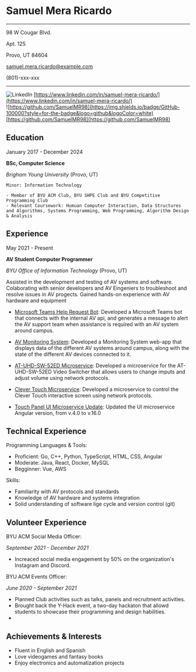 Samuel Mera Ricardo
============

-------------------     ----------------------------
98 W Cougar Blvd.

Apt. 125   

Provo, UT 84604                           


samuel.mera.ricardo@example.com

(801)-xxx-xxx
-------------------     ----------------------------

![LinkedIn](https://img.shields.io/badge/LinkedIn-0077B5?style=for-the-badge&logo=linkedin&logoColor=white) [https://www.linkedin.com/in/samuel-mera-ricardo/](https://www.linkedin.com/in/samuel-mera-ricardo/)
<br>
![https://github.com/SamuelMR98](https://img.shields.io/badge/GitHub-100000?style=for-the-badge&logo=github&logoColor=white) [https://github.com/SamuelMR98](https://github.com/SamuelMR98)

Education
---------

January 2017 - December 2024

**BSc, Computer Science** 

*Brigham Young University* (Provo, UT)

    Minor: Information Technology

    - Member of BYU ACM Club, BYU SHPE Club and BYU Competitive Programming Club
    - Relevant Coursework: Humuan Computer Interaction, Data Structures and Algorithms, Systems Programming, Web Programming, Algorithm Design & Analysis

Experience
----------

May 2021 - Present

**AV Student Computer Programmer**

*BYU Office of Information Technology* (Provo, UT)

Assisted in the development and testing of AV systems and software. Colaborating with senior developers and AV Eingeniers to troubleshoot and resolve issues in AV progects. Gained hands-on experience with AV hardware and equipment

* [Microsoft Teams Help Request Bot](https://github.com/byuoitav/teams-help-request): Developed a Microsoft Teams bot that connects with the internal AV api, and generates a message to alert the AV support team when assistance is required with an AV system around campus.

* [AV Monitoring System](https://github.com/byuoitav/smee): Developed a Monitoring System web-app that displays data of the different AV systems around campus, along with the state of the different AV devices connected to it.

* [AT-UHD-SW-52ED Microservice](https://github.com/byuoitav/atlona/tree/main/AT-UHD-SW-52ED): Developed a microservice for the AT-UHD-SW-52ED Video Switcher that allows users to change imputs and adjust volume using network protocols.

* [Clever Touch Microservice](https://github.com/byuoitav/clevertouch-control): Developed a microservice to control the Clever Touch interactive screen using network protocols.

* [Touch Panel UI Microservice Update](https://github.com/byuoitav/touchpanel-ui-microservice): Updated the UI microservice Angular version, from v.4.0 to v.16.0

Technical Experience
--------------------
Programming Languages & Tools:

- Proficient: Go, C++, Python, TypeScript, HTML, CSS, Angular
- Moderate: Java, React, Docker, MySQL
- Begginner: Vue, AWS

Skills:

- Familiarity with AV protocols and standards
- Knowledge of AV hardware and systems integration
- Solid understanding of software lige cycle and version control (git)

[ref]: https://github.com/githubuser/superlongprojectname

Volunteer Experience
----------------------------------------
BYU ACM Social Media Officer:

*September 2021 - December 2021*

- Increaced social media engagement by 50% on the organization's Instagram and Discord.

BYU ACM Events Officer:

*June 2020 - September 2021*

- Planned Club activities such as talks, panels and recruitment activities.
- Brought back the Y-Hack event, a two-day hackaton that allowd students to showcase their programming and design habilities.
- 

Achievements & Interests
----------------------------------------
- Fluent in English and Spanish
- Love videogames and fantasy books
- Enjoy electronics and automatization projects
